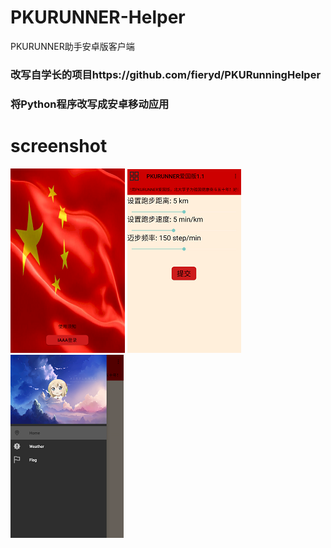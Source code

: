 # PKURUNNER-Helper
PKURUNNER助手安卓版客户端

### 改写自学长的项目https://github.com/fieryd/PKURunningHelper
### 将Python程序改写成安卓移动应用

# screenshot
![](https://github.com/LoseNine/PKURunnerHelper/blob/master/imgs/1.png)
![](https://github.com/LoseNine/PKURunnerHelper/blob/master/imgs/2.png)
![](https://github.com/LoseNine/PKURunnerHelper/blob/master/imgs/3.png)
